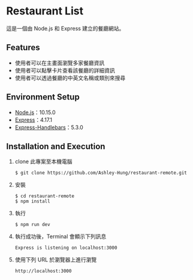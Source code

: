 # Restaurant List

這是一個由 Node.js 和 Express 建立的餐廳網站。

## Features

- 使用者可以在主畫面瀏覽多家餐廳資訊
- 使用者可以點擊卡片查看該餐廳的詳細資訊
- 使用者可以透過餐廳的中英文名稱或類別來搜尋

## Environment Setup

- [Node.js](https://nodejs.org/en/)：10.15.0
- [Express](https://www.npmjs.com/package/express)：4.17.1
- [Express-Handlebars](https://www.npmjs.com/package/express-handlebars)：5.3.0

## Installation and Execution

1. clone 此專案至本機電腦

   ```
   $ git clone https://github.com/Ashley-Hung/restaurant-remote.git
   ```

2. 安裝

   ```
   $ cd restaurant-remote
   $ npm install
   ```

3. 執行

   ```
   $ npm run dev
   ```

4. 執行成功後，Terminal 會顯示下列訊息

   ```
   Express is listening on localhost:3000
   ```

5. 使用下列 URL 於瀏覽器上進行瀏覽

   ```
   http://localhost:3000
   ```
